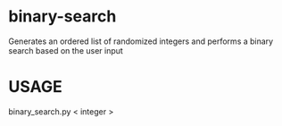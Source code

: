 # binary-search
Generates an ordered list of randomized integers and performs a binary search based on the user input

# USAGE
binary_search.py < integer >
